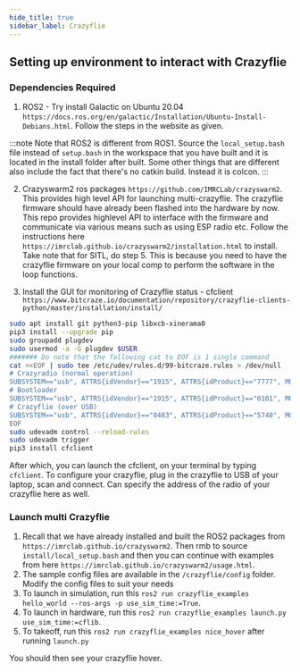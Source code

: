```yaml
---
hide_title: true
sidebar_label: Crazyflie
---
```


## Setting up environment to interact with Crazyflie

### Dependencies Required

1. ROS2 - Try install Galactic on Ubuntu 20.04 `https://docs.ros.org/en/galactic/Installation/Ubuntu-Install-Debians.html`. Follow the steps in the website as given.

:::note 
Note that ROS2 is different from ROS1. Source the `local_setup.bash` file instead of `setup.bash` in the workspace that you have built and it is located in the install folder after built. Some other things that are different also include the fact that there's no catkin build. Instead it is colcon.
:::

2. Crazyswarm2 ros packages `https://github.com/IMRCLab/crazyswarm2`. This provides high level API for launching multi-crazyflie. The crazyflie firmware should have already been flashed into the hardware by now. This repo provides highlevel API to interface with the firmware and communicate via various means such as using ESP radio etc. Follow the instructions here `https://imrclab.github.io/crazyswarm2/installation.html` to install. Take note that for SITL, do step 5. This is because you need to have the crazyflie firmware on your local comp to perform the software in the loop functions.

3. Install the GUI for monitoring of Crazyflie status - cfclient `https://www.bitcraze.io/documentation/repository/crazyflie-clients-python/master/installation/install/`

```bash
sudo apt install git python3-pip libxcb-xinerama0
pip3 install --upgrade pip
sudo groupadd plugdev
sudo usermod -a -G plugdev $USER
####### Do note that the following cat to EOF is 1 single command
cat <<EOF | sudo tee /etc/udev/rules.d/99-bitcraze.rules > /dev/null
# Crazyradio (normal operation)
SUBSYSTEM=="usb", ATTRS{idVendor}=="1915", ATTRS{idProduct}=="7777", MODE="0664", GROUP="plugdev"
# Bootloader
SUBSYSTEM=="usb", ATTRS{idVendor}=="1915", ATTRS{idProduct}=="0101", MODE="0664", GROUP="plugdev"
# Crazyflie (over USB)
SUBSYSTEM=="usb", ATTRS{idVendor}=="0483", ATTRS{idProduct}=="5740", MODE="0664", GROUP="plugdev"
EOF
sudo udevadm control --reload-rules
sudo udevadm trigger
pip3 install cfclient
```

After which, you can launch the cfclient, on your terminal by typing `cfclient`. To configure your crazyflie, plug in the crazyflie to USB of your laptop, scan and connect. Can specify the address of the radio of your crazyflie here as well.


### Launch multi Crazyflie

1. Recall that we have already installed and built the ROS2 packages from `https://imrclab.github.io/crazyswarm2`. Then rmb to source `install/local_setup.bash` and then you can continue with examples from here `https://imrclab.github.io/crazyswarm2/usage.html`.
2. The sample config files are available in the `/crazyflie/config` folder. Modify the config files to suit your needs
3. To launch in simulation, run this `ros2 run crazyflie_examples hello_world --ros-args -p use_sim_time:=True`.
4. To launch in hardware, run this `ros2 run crazyflie_examples launch.py use_sim_time:=cflib`. 
5. To takeoff, run this `ros2 run crazyflie_examples nice_hover` after running `launch.py`

You should then see your crazyflie hover.


